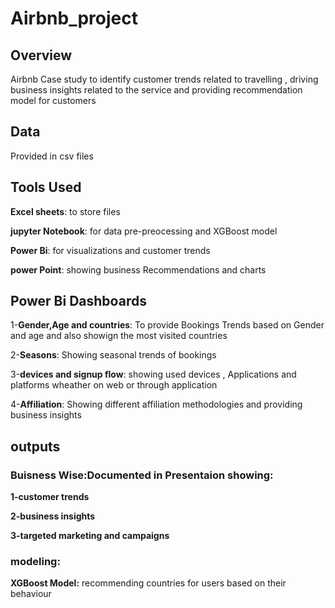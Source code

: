 # Airbnb_project
## Overview
Airbnb Case study to identify customer trends related to travelling , driving business insights related to the service and providing recommendation model for customers 
## Data 
Provided in csv files
## Tools Used
**Excel sheets**: to store files

**jupyter Notebook**: for data pre-preocessing and XGBoost model

**Power Bi**: for visualizations and customer trends

**power Point**: showing business Recommendations and charts

## Power Bi Dashboards

1-**Gender,Age and countries**: To provide Bookings Trends based on Gender and age and also showign the most visited countries

2-**Seasons**: Showing seasonal trends of bookings 

3-**devices and signup flow**: showing used devices , Applications and platforms wheather on web or through application

4-**Affiliation**: Showing different affiliation methodologies and providing business insights

## outputs
### Buisness Wise:Documented in Presentaion showing:
**1-customer trends**

**2-business insights**

**3-targeted marketing and campaigns**
### modeling:
**XGBoost Model:** recommending countries for users based on their behaviour




